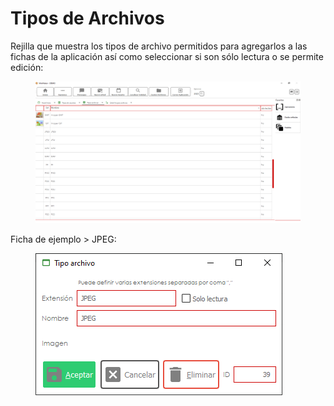 # Tipos de Archivos

Rejilla que muestra los tipos de archivo permitidos para agregarlos a las fichas de la aplicación así como seleccionar si son sólo lectura o se permite edición:

<figure><img src="../../../.gitbook/assets/imagen (2).png" alt=""><figcaption></figcaption></figure>

Ficha de ejemplo > JPEG:

<figure><img src="../../../.gitbook/assets/imagen (1) (10).png" alt=""><figcaption></figcaption></figure>
